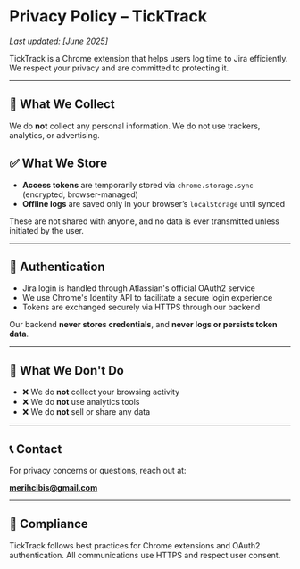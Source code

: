 # Privacy Policy – TickTrack

_Last updated: [June 2025]_

TickTrack is a Chrome extension that helps users log time to Jira efficiently. We respect your privacy and are committed to protecting it.

---

## 🔐 What We Collect
We do **not** collect any personal information. We do not use trackers, analytics, or advertising.

## ✅ What We Store
- **Access tokens** are temporarily stored via `chrome.storage.sync` (encrypted, browser-managed)
- **Offline logs** are saved only in your browser’s `localStorage` until synced

These are not shared with anyone, and no data is ever transmitted unless initiated by the user.

---

## 🔄 Authentication
- Jira login is handled through Atlassian's official OAuth2 service
- We use Chrome's Identity API to facilitate a secure login experience
- Tokens are exchanged securely via HTTPS through our backend

Our backend **never stores credentials**, and **never logs or persists token data**.

---

## 🚫 What We Don't Do
- ❌ We do **not** collect your browsing activity
- ❌ We do **not** use analytics tools
- ❌ We do **not** sell or share any data

---

## 📞 Contact
For privacy concerns or questions, reach out at:

**merihcibis@gmail.com**

---

## 📜 Compliance
TickTrack follows best practices for Chrome extensions and OAuth2 authentication. All communications use HTTPS and respect user consent.
